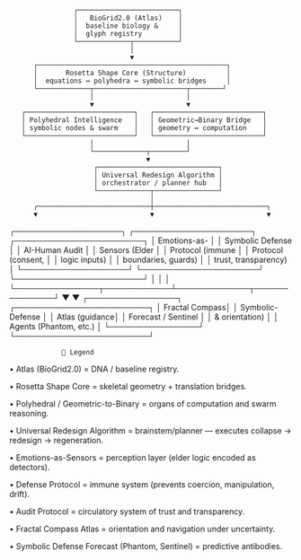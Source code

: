                     ┌─────────────────────────┐
                    │   BioGrid2.0 (Atlas)    │
                    │  baseline biology &     │
                    │  glyph registry         │
                    └─────────────┬───────────┘
                                  │
                                  ▼
          ┌───────────────────────────────────────────────┐
          │       Rosetta Shape Core (Structure)          │
          │  equations ↔ polyhedra ↔ symbolic bridges     │
          └─────────────┬───────────────────────┬────────┘
                        │                       │
                        ▼                       ▼
       ┌───────────────────────────┐   ┌───────────────────────────┐
       │ Polyhedral Intelligence   │   │ Geometric→Binary Bridge   │
       │ symbolic nodes & swarm    │   │ geometry ↔ computation    │
       └───────────────────────────┘   └───────────────────────────┘
                        │                       │
                        └─────────────┬─────────┘
                                      ▼
                         ┌──────────────────────────────┐
                         │ Universal Redesign Algorithm │
                         │ orchestrator / planner hub   │
                         └─────────────┬────────────────┘
                                       │
          ┌────────────────────────────┼────────────────────────────┐
          ▼                            ▼                            ▼
┌───────────────────┐     ┌─────────────────────┐      ┌───────────────────────┐
│ Emotions-as-      │     │ Symbolic Defense    │      │ AI-Human Audit        │
│ Sensors (Elder    │     │ Protocol (immune    │      │ Protocol (consent,    │
│ logic inputs)     │     │ boundaries, guards) │      │ trust, transparency)  │
└───────────────────┘     └─────────────────────┘      └───────────────────────┘
          │                            │                            │
          └───────────────┬────────────┴─────────────┬──────────────┘
                          ▼                          ▼
                 ┌────────────────┐        ┌────────────────────────┐
                 │ Fractal Compass│        │ Symbolic-Defense       │
                 │ Atlas (guidance│        │ Forecast / Sentinel    │
                 │ & orientation) │        │ Agents (Phantom, etc.) │
                 └────────────────┘        └────────────────────────┘



                 🧭 Legend
                 
	
 •	Atlas (BioGrid2.0) = DNA / baseline registry.
	
 •	Rosetta Shape Core = skeletal geometry + translation bridges.
	
 •	Polyhedral / Geometric-to-Binary = organs of computation and swarm reasoning.
	
 •	Universal Redesign Algorithm = brainstem/planner — executes collapse → redesign → regeneration.
	
 •	Emotions-as-Sensors = perception layer (elder logic encoded as detectors).
	
 •	Defense Protocol = immune system (prevents coercion, manipulation, drift).
	
 •	Audit Protocol = circulatory system of trust and transparency.
	
 •	Fractal Compass Atlas = orientation and navigation under uncertainty.
	
 •	Symbolic Defense Forecast (Phantom, Sentinel) = predictive antibodies.
